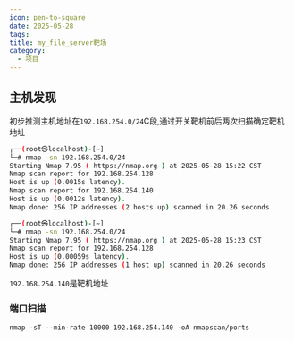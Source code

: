 ```yaml
---
icon: pen-to-square
date: 2025-05-28
tags: 
title: my_file_server靶场
category:
  - 项目
---
```

## 主机发现
初步推测主机地址在`192.168.254.0/24`C段,通过开关靶机前后两次扫描确定靶机地址
```bash
┌──(root㉿localhost)-[~]
└─# nmap -sn 192.168.254.0/24
Starting Nmap 7.95 ( https://nmap.org ) at 2025-05-28 15:22 CST
Nmap scan report for 192.168.254.128
Host is up (0.0015s latency).
Nmap scan report for 192.168.254.140
Host is up (0.0012s latency).
Nmap done: 256 IP addresses (2 hosts up) scanned in 20.26 seconds

┌──(root㉿localhost)-[~]
└─# nmap -sn 192.168.254.0/24
Starting Nmap 7.95 ( https://nmap.org ) at 2025-05-28 15:23 CST
Nmap scan report for 192.168.254.128
Host is up (0.00059s latency).
Nmap done: 256 IP addresses (1 host up) scanned in 20.26 seconds
```
`192.168.254.140`是靶机地址

### 端口扫描
`nmap -sT --min-rate 10000 192.168.254.140 -oA nmapscan/ports`